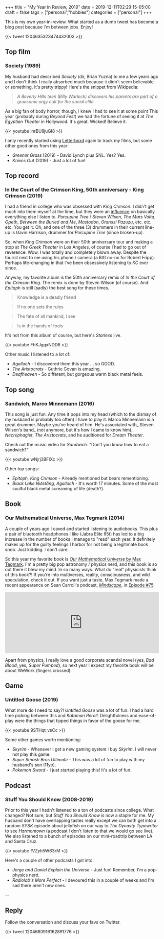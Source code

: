 +++ 
title = "My Year in Review, 2019" 
date = 2019-12-11T02:29:15-05:00 
draft = false 
tags = ["personal","hobbies"] 
categories = ["personal"] 
+++

This is my own year-in-review. What started as a dumb tweet has become a blog post because I'm between jobs. Enjoy!

{{< tweet 1204635323474432003 >}}

## Top film

### Society (1989)

My husband had described _Society_ (dir, Brian Yuzna) to me a few years ago and I don't think I really absorbed much because it didn't seem believable or something. It's pretty trippy! Here's the snippet from Wikipedia:

> _A Beverly Hills teen (Billy Warlock) discovers his parents are part of a gruesome orgy cult for the social elite._

As a big fan of body horror, though, I knew I had to see it at some point This year (probably during _Beyond Fest_) we had the fortune of seeing it at _The Egyptian Theater_ in Hollywood. It's great. Wicked! Believe it.

{{< youtube inrBU8juGI8 >}}

I only recently started using [Letterboxd](https://letterboxd.com/mrisdal/films/diary/) again to track my films, but some other good ones from this year:

* _Greener Grass_ (2019) - David Lynch plus SNL. Yes? Yes.
* _Knives Out_ (2019) - Just a lot of fun!

## Top record

### In the Court of the Crimson King, 50th anniversary - King Crimson (2019)

I had a friend in college who was obsessed with _King Crimson_. I didn't get much into them myself at the time, but they were an [influence](https://en.wikipedia.org/wiki/King_Crimson#Influence) on basically everything else I listen to. _Porcupine Tree_ / _Steven Wilson_, _The Mars Volta_, _Opeth_, _Between the Buried and Me_, _Mastodon_, _Oranssi Pazuzu_, etc. etc. etc. You get it. Oh, and one of the
 three (3) drummers in their current line-up is Gavin Harrison, drummer for _Porcupine Tree_ (since broken-up).

So, when _King Crimson_ were on their 50th anniversary tour and making a stop at _The Greek Theater_ in Los Angeles, of course I had to go out of reverence. Wow. I was totally and completely blown away. Despite the tourist next to me using his phone / camera (a BIG no-no for Robert Fripp). Perhaps life-changing in that I've been obsessively listening to _KC_ ever since.

Anyway, my favorite album is the 50th anniversary remix of _In the Court of the Crimson King_. The remix is done by Steven Wilson (of course). And _Epitaph_ is still (sadly) the best song for these times.

> Knowledge is a deadly friend

> If no one sets the rules

> The fate of all mankind, I see

> Is in the hands of fools

It's not from this album of course, but here's _Starless_ live. 

{{< youtube FhKJgqxNDD8 >}}

Other music I listened to a lot of:

* _Agalloch_ - I discovered them this year ... so GOOD.
* _The Aristocrats_ - Guthrie Govan is amazing.
* _Deafheaven_ - So different, but gorgeous warm black metal feels.

## Top song

### Sandwich, Marco Minnemann (2016)

This song is just fun. Any time it pops into my head (which to the dismay of my husband is probably too often) I have to play it. Marco Minnemann is a great drummer. Maybe you've heard of him. He's associated with_ Steven Wilson's band_ (not anymore, but it's how I came to know him), _Necrophagist_, _The Aristocrats_, and he auditioned for _Dream Theater_.

Check out the music video for _Sandwich_. "Don't you know how to eat a sandwich?"

{{< youtube wNjrj3BFlXc >}}

Other top songs:

* _Epitaph, King Crimson_ - Already mentioned but bears rementioning.
* _Black Lake Niðstång, Agalloch_ - It's worth 17 minutes. Some of the most soulful black metal screaming of life (death?).

## Book

### Our Mathematical Universe, Max Tegmark (2014)

A couple of years ago I caved and started listening to audiobooks. This plus a pair of bluetooth headphones I like (Jabra Elite 65t) has led to a big increase in the number of books I manage to "read" each year. It definitely makes up for the guilty feelings I harbor for not being a legitimate book snob. Just kidding. I don't care.

So this year my favorite book is [_Our Mathematical Universe_ by Max Tegmark](https://www.amazon.com/Our-Mathematical-Universe-Ultimate-Reality/dp/0307599809). I'm a pretty big pop astronomy / physics nerd, and this book is so out there it blew my mind. In so many ways. What do "real" physicists think of this book?! If you're into multiverses, reality, consciousness, and wild speculation, check it out. If you want just a taste, Max Tegmark made a recent appearance on Sean Carroll's podcast, [_Mindscape_](https://www.preposterousuniverse.com/podcast/), in [Episode #75](https://www.preposterousuniverse.com/podcast/2019/12/02/75-max-tegmark-on-reality-simulation-and-the-multiverse/).

<iframe src="https://art19.com/shows/sean-carrolls-mindscape/episodes/f48de2b5-e16e-4d09-bc56-a34fb5fcecd3/embed?theme=dark-blue" style="width: 100%; height: 200px; border: 0 none;" scrolling="no"></iframe>

Apart from physics, I really love a good corporate scandal novel (yes, _Bad Blood_, yes, _Super Pumped_), so next year I expect my favorite book will be about WeWork (fingers crossed).


## Game

### Untitled Goose (2019)

What more do I need to say?! _Untitled Goose_ was a lot of fun. I had a hard time picking between this and _Katamari Reroll_. Delightfulness and ease-of-play were the things that tipped things in favor of the goose for me.

{{< youtube 9STHqt_vsCc >}}

Some other games worth mentioning:

* _Skyrim_ - Whenever I get a new gaming system I buy _Skyrim_. I will never not play this game.
* _Super Smash Bros Ultimate_ - This was a lot of fun to play with my husband's son (11yo).
* _Pokemon Sword_ - I just started playing this! It's a lot of fun.

## Podcast

### Stuff You Should Know (2008-2019)

Prior to this year I hadn't listened to a ton of podcasts since college. What changed? Not sure, but _Stuff You Should Know_ is now a staple for me. My husband don't have overlapping tastes really except we can both get into a random _SYSK_ episode about jellyfish on our way to _The Dynasty Typewriter_ to see _Harmontown_ (a podcast I don't listen to that we would go see live). We also listened to a bunch of episodes on our mini-roadtrip between LA and Santa Cruz.

{{< youtube fVZyh5W63rM >}}

Here's a couple of other podcasts I got into:

* _Jorge and Daniel Explain the Universe_ - Just fun! Remember, I'm a pop-physics nerd.
* _Radiolab's More Perfect_ - I devoured this in a couple of weeks and I'm sad there aren't new ones.

-- 

## Reply

Follow the conversation and discuss your favs on Twitter.

{{< tweet 1204680916162891776 >}}